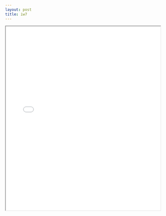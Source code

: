 ```yaml
---
layout: post
title: iw7
---
```


<div class="pdf-container">
<iframe src="ea/assets/pdfs/iw7.pdf" height="600" width="100%" allowFullScreen="true"></iframe>
</div>

